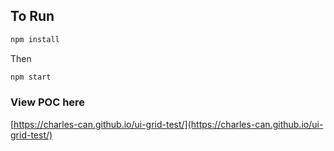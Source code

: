 ## To Run

```bash
npm install
```
Then
```bash
npm start
```

### View POC here
[https://charles-can.github.io/ui-grid-test/](https://charles-can.github.io/ui-grid-test/)